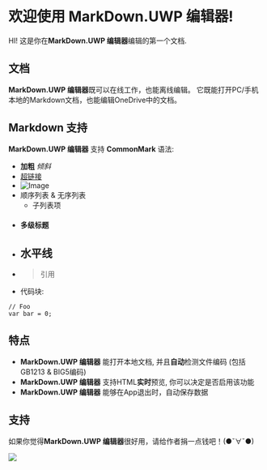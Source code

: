 欢迎使用 MarkDown.UWP 编辑器!
===================


HI! 这是你在**MarkDown.UWP 编辑器**编辑的第一个文档.

## 文档

**MarkDown.UWP 编辑器**既可以在线工作，也能离线编辑。 它既能打开PC/手机本地的Markdown文档，也能编辑OneDrive中的文档。

## Markdown 支持

**MarkDown.UWP 编辑器** 支持 **CommonMark** 语法:

- **加粗** *倾斜*
- [超链接](http://www.chenguanzhou.com/)
- ![Image](https://avatars3.githubusercontent.com/u/3325132?v=3&s=460)
- 顺序列表 & 无序列表
	- 子列表项
- #### 多级标题
- 水平线
	---------------
- >引用
- 代码块: 
```
// Foo
var bar = 0;
```

## 特点

- **MarkDown.UWP 编辑器** 能打开本地文档, 并且**自动**检测文件编码 (包括 GB1213 & BIG5编码)
- **MarkDown.UWP 编辑器** 支持HTML**实时**预览, 你可以决定是否启用该功能
- **MarkDown.UWP 编辑器** 能够在App退出时，自动保存数据

## 支持
如果你觉得**MarkDown.UWP 编辑器**很好用，请给作者捐一点钱吧！(●ˇ∀ˇ●)

![](https://raw.githubusercontent.com/chenguanzhou/MarkDownEditor/master/MarkDownEditor/alipay.jpg)



